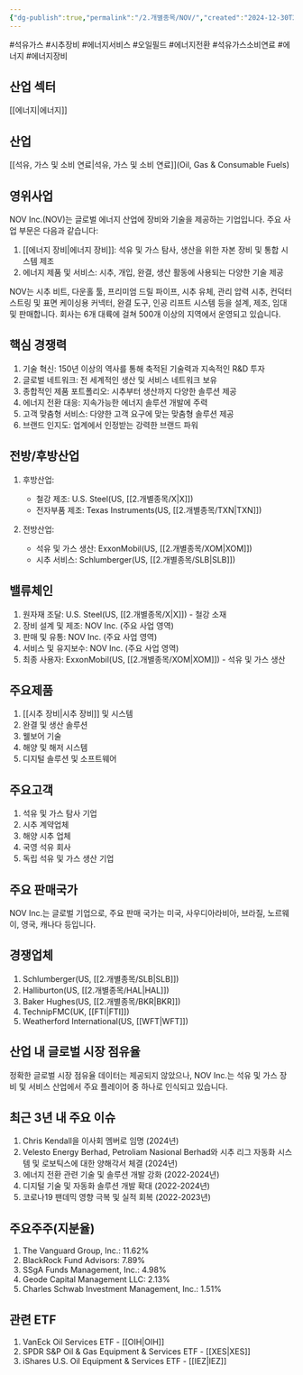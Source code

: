 ```yaml
---
{"dg-publish":true,"permalink":"/2.개별종목/NOV/","created":"2024-12-30T20:56:54.774+09:00","updated":"2025-06-03T20:06:00.395+09:00"}
---
```


#석유가스 #시추장비 #에너지서비스 #오일필드 #에너지전환 #석유가스소비연료 #에너지 #에너지장비 

## 산업 섹터

[[에너지\|에너지]]

## 산업

[[석유, 가스 및 소비 연료\|석유, 가스 및 소비 연료]](Oil, Gas & Consumable Fuels)

## 영위사업

NOV Inc.(NOV)는 글로벌 에너지 산업에 장비와 기술을 제공하는 기업입니다. 주요 사업 부문은 다음과 같습니다:

1. [[에너지 장비\|에너지 장비]]: 석유 및 가스 탐사, 생산을 위한 자본 장비 및 통합 시스템 제조
2. 에너지 제품 및 서비스: 시추, 개입, 완결, 생산 활동에 사용되는 다양한 기술 제공

NOV는 시추 비트, 다운홀 툴, 프리미엄 드릴 파이프, 시추 유체, 관리 압력 시추, 컨덕터 스트링 및 표면 케이싱용 커넥터, 완결 도구, 인공 리프트 시스템 등을 설계, 제조, 임대 및 판매합니다. 회사는 6개 대륙에 걸쳐 500개 이상의 지역에서 운영되고 있습니다.

## 핵심 경쟁력

1. 기술 혁신: 150년 이상의 역사를 통해 축적된 기술력과 지속적인 R&D 투자
2. 글로벌 네트워크: 전 세계적인 생산 및 서비스 네트워크 보유
3. 종합적인 제품 포트폴리오: 시추부터 생산까지 다양한 솔루션 제공
4. 에너지 전환 대응: 지속가능한 에너지 솔루션 개발에 주력
5. 고객 맞춤형 서비스: 다양한 고객 요구에 맞는 맞춤형 솔루션 제공
6. 브랜드 인지도: 업계에서 인정받는 강력한 브랜드 파워

## 전방/후방산업

1. 후방산업:
    
    - 철강 제조: U.S. Steel(US, [[2.개별종목/X\|X]])
    - 전자부품 제조: Texas Instruments(US, [[2.개별종목/TXN\|TXN]])
    
2. 전방산업:
    
    - 석유 및 가스 생산: ExxonMobil(US, [[2.개별종목/XOM\|XOM]])
    - 시추 서비스: Schlumberger(US, [[2.개별종목/SLB\|SLB]])
    

## 밸류체인

1. 원자재 조달: U.S. Steel(US, [[2.개별종목/X\|X]]) - 철강 소재
2. 장비 설계 및 제조: NOV Inc. (주요 사업 영역)
3. 판매 및 유통: NOV Inc. (주요 사업 영역)
4. 서비스 및 유지보수: NOV Inc. (주요 사업 영역)
5. 최종 사용자: ExxonMobil(US, [[2.개별종목/XOM\|XOM]]) - 석유 및 가스 생산

## 주요제품

1. [[시추 장비\|시추 장비]] 및 시스템
2. 완결 및 생산 솔루션
3. 웰보어 기술
4. 해양 및 해저 시스템
5. 디지털 솔루션 및 소프트웨어

## 주요고객

1. 석유 및 가스 탐사 기업
2. 시추 계약업체
3. 해양 시추 업체
4. 국영 석유 회사
5. 독립 석유 및 가스 생산 기업

## 주요 판매국가

NOV Inc.는 글로벌 기업으로, 주요 판매 국가는 미국, 사우디아라비아, 브라질, 노르웨이, 영국, 캐나다 등입니다.

## 경쟁업체

1. Schlumberger(US, [[2.개별종목/SLB\|SLB]])
2. Halliburton(US, [[2.개별종목/HAL\|HAL]])
3. Baker Hughes(US, [[2.개별종목/BKR\|BKR]])
4. TechnipFMC(UK, [[FTI\|FTI]])
5. Weatherford International(US, [[WFT\|WFT]])

## 산업 내 글로벌 시장 점유율

정확한 글로벌 시장 점유율 데이터는 제공되지 않았으나, NOV Inc.는 석유 및 가스 장비 및 서비스 산업에서 주요 플레이어 중 하나로 인식되고 있습니다.

## 최근 3년 내 주요 이슈

1. Chris Kendall을 이사회 멤버로 임명 (2024년)
2. Velesto Energy Berhad, Petroliam Nasional Berhad와 시추 리그 자동화 시스템 및 로보틱스에 대한 양해각서 체결 (2024년)
3. 에너지 전환 관련 기술 및 솔루션 개발 강화 (2022-2024년)
4. 디지털 기술 및 자동화 솔루션 개발 확대 (2022-2024년)
5. 코로나19 팬데믹 영향 극복 및 실적 회복 (2022-2023년)

## 주요주주(지분율)

1. The Vanguard Group, Inc.: 11.62%
2. BlackRock Fund Advisors: 7.89%
3. SSgA Funds Management, Inc.: 4.98%
4. Geode Capital Management LLC: 2.13%
5. Charles Schwab Investment Management, Inc.: 1.51%

## 관련 ETF

1. VanEck Oil Services ETF - [[OIH\|OIH]]
2. SPDR S&P Oil & Gas Equipment & Services ETF - [[XES\|XES]]
3. iShares U.S. Oil Equipment & Services ETF - [[IEZ\|IEZ]]